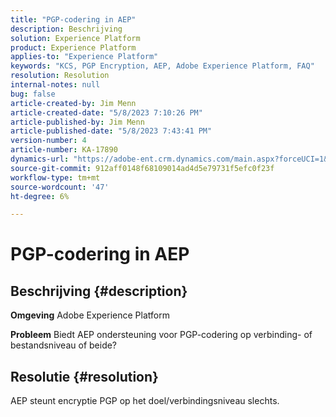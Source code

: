 ```yaml
---
title: "PGP-codering in AEP"
description: Beschrijving
solution: Experience Platform
product: Experience Platform
applies-to: "Experience Platform"
keywords: "KCS, PGP Encryption, AEP, Adobe Experience Platform, FAQ"
resolution: Resolution
internal-notes: null
bug: false
article-created-by: Jim Menn
article-created-date: "5/8/2023 7:10:26 PM"
article-published-by: Jim Menn
article-published-date: "5/8/2023 7:43:41 PM"
version-number: 4
article-number: KA-17890
dynamics-url: "https://adobe-ent.crm.dynamics.com/main.aspx?forceUCI=1&pagetype=entityrecord&etn=knowledgearticle&id=7e8391f8-d3ed-ed11-8849-6045bd006c82"
source-git-commit: 912aff0148f68109014ad4d5e79731f5efc0f23f
workflow-type: tm+mt
source-wordcount: '47'
ht-degree: 6%

---
```


# PGP-codering in AEP

## Beschrijving {#description}


<b>Omgeving</b>
Adobe Experience Platform

<b>Probleem</b>
Biedt AEP ondersteuning voor PGP-codering op verbinding- of bestandsniveau of beide?


## Resolutie {#resolution}


AEP steunt encryptie PGP op het doel/verbindingsniveau slechts.

